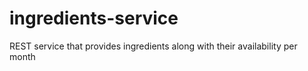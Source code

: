# ingredients-service
REST service that provides ingredients along with their availability per month
